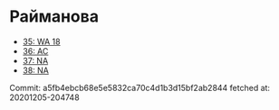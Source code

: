 # Райманова
- [35: WA 18](35.md)
- [36: AC](36.md)
- [37: NA](37.md)
- [38: NA](38.md)

Commit: a5fb4ebcb68e5e5832ca70c4d1b3d15bf2ab2844
 fetched at: 20201205-204748
